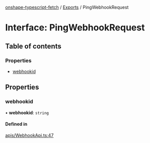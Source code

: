 [onshape-typescript-fetch](../README.md) / [Exports](../modules.md) / PingWebhookRequest

# Interface: PingWebhookRequest

## Table of contents

### Properties

- [webhookid](PingWebhookRequest.md#webhookid)

## Properties

### webhookid

• **webhookid**: `string`

#### Defined in

[apis/WebhookApi.ts:47](https://github.com/toebes/onshape-typescript-fetch/blob/3e11ae1/apis/WebhookApi.ts#L47)
